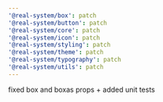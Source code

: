 ```yaml
---
'@real-system/box': patch
'@real-system/button': patch
'@real-system/core': patch
'@real-system/icon': patch
'@real-system/styling': patch
'@real-system/theme': patch
'@real-system/typography': patch
'@real-system/utils': patch
---
```


fixed box and boxas props + added unit tests

